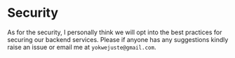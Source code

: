 # Security

As for the security, I personally think we will opt into the best practices for securing our backend services. Please if anyone has any suggestions kindly raise an issue or email me at `yokwejuste@gmail.com`.

